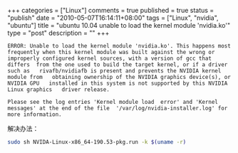 +++
categories = ["Linux"]
comments = true
published = true
status = "publish"
date = "2010-05-07T16:14:11+08:00"
tags = ["Linux", "nvidia", "ubuntu"]
title = "ubuntu 10.04 unable to load the kernel module 'nvidia.ko'"
type = "post"
description = ""
+++


``` 
ERROR: Unable to load the kernel module 'nvidia.ko'. This happens most   frequently when this kernel module was built against the wrong or   improperly configured kernel sources, with a version of gcc that differs  from the one used to build the target kernel, or if a driver such as   rivafb/nvidiafb is present and prevents the NVIDIA kernel module from   obtaining ownership of the NVIDIA graphics device(s), or NVIDIA GPU   installed in this system is not supported by this NVIDIA Linux graphics   driver release.

Please see the log entries 'Kernel module load  error' and 'Kernel  messages' at the end of the file  '/var/log/nvidia-installer.log' for  more information.

```
解决办法：

```sh
sudo sh NVIDA-Linux-x86_64-190.53-pkg.run -k $(uname -r)
```
<!--more-->